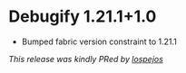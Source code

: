 # Debugify 1.21.1+1.0

- Bumped fabric version constraint to 1.21.1

*This release was kindly PRed by [lospejos](https://github.com/lospejos)*

